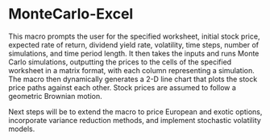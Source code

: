 # MonteCarlo-Excel

This macro prompts the user for the specified worksheet, initial stock price, expected rate of return, dividend yield rate, volatility, time steps, number of simulations, and time period length. It then takes the inputs and runs Monte Carlo simulations, outputting the prices to the cells of the specified worksheet in a matrix format, with each column representing a simulation. The macro then dynamically generates a 2-D line chart that plots the stock price paths against each other. Stock prices are assumed to follow a geometric Brownian motion.

Next steps will be to extend the macro to price European and exotic options, incorporate variance reduction methods, and implement stochastic volatility models.
